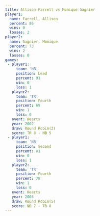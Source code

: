 ```yaml
---
title: Allison Farrell vs Monique Gagnier
player1:                
  name: Farrell, Allison
  percent: 86           
  wins: 0               
  losses: 2             
player2:                
  name: Gagnier, Monique
  percent: 73           
  wins: 2               
  losses: 0             
games:
 - player1:        
     team: 'NB'    
     position: Lead
     percent: 91   
     win: 0        
     loss: 1       
   player2:          
     team: 'TR'      
     position: Fourth
     percent: 69     
     win: 1          
     loss: 0         
   event: Hearts       
   year: 2002          
   draw: Round Robin(2)
   score: TR 8 - NB 5  
 - player1:          
     team: 'NB'      
     position: Second
     percent: 81     
     win: 0          
     loss: 1         
   player2:          
     team: 'TR'      
     position: Fourth
     percent: 78     
     win: 1          
     loss: 0         
   event: Hearts       
   year: 2005          
   draw: Round Robin(5)
   score: NB 7 - TR 8  
---
```

